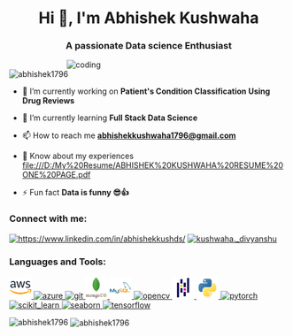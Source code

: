 <h1 align="center">Hi 👋, I'm Abhishek Kushwaha</h1>
<h3 align="center">A passionate Data science Enthusiast</h3>

<img align= "right" alt= "coding" width= "400" src= "https://www.bing.com/th/id/OGC.3c517d61f892a83d4b1ac13ce57d4f9e?pid=1.7&rurl=https%3a%2f%2fi.pinimg.com%2foriginals%2f74%2f1f%2fca%2f741fca65b79390d1e379edf2e69c9eea.gif&ehk=enBVFI6IlGmm%2bMtkW9Mg68VwiuqI1azfSBY%2f5b3sGhc%3d">

<p align="left"> <img src="https://komarev.com/ghpvc/?username=abhishek1796&label=Profile%20views&color=0e75b6&style=flat" alt="abhishek1796" /> </p>

- 🔭 I’m currently working on **Patient's Condition Classification Using Drug Reviews**

- 🌱 I’m currently learning **Full Stack Data Science**

- 📫 How to reach me **abhishekkushwaha1796@gmail.com**

- 📄 Know about my experiences [file:///D:/My%20Resume/ABHISHEK%20KUSHWAHA%20RESUME%20ONE%20PAGE.pdf](file:///D:/My%20Resume/ABHISHEK%20KUSHWAHA%20RESUME%20ONE%20PAGE.pdf)

- ⚡ Fun fact **Data is funny 😎👍**

<h3 align="left">Connect with me:</h3>
<p align="left">
<a href="https://linkedin.com/in/https://www.linkedin.com/in/abhishekkushds/" target="blank"><img align="center" src="https://raw.githubusercontent.com/rahuldkjain/github-profile-readme-generator/master/src/images/icons/Social/linked-in-alt.svg" alt="https://www.linkedin.com/in/abhishekkushds/" height="30" width="40" /></a>
<a href="https://instagram.com/kushwaha._divyanshu" target="blank"><img align="center" src="https://raw.githubusercontent.com/rahuldkjain/github-profile-readme-generator/master/src/images/icons/Social/instagram.svg" alt="kushwaha._divyanshu" height="30" width="40" /></a>
</p>

<h3 align="left">Languages and Tools:</h3>
<p align="left"> <a href="https://aws.amazon.com" target="_blank" rel="noreferrer"> <img src="https://raw.githubusercontent.com/devicons/devicon/master/icons/amazonwebservices/amazonwebservices-original-wordmark.svg" alt="aws" width="40" height="40"/> </a> <a href="https://azure.microsoft.com/en-in/" target="_blank" rel="noreferrer"> <img src="https://www.vectorlogo.zone/logos/microsoft_azure/microsoft_azure-icon.svg" alt="azure" width="40" height="40"/> </a> <a href="https://git-scm.com/" target="_blank" rel="noreferrer"> <img src="https://www.vectorlogo.zone/logos/git-scm/git-scm-icon.svg" alt="git" width="40" height="40"/> </a> <a href="https://www.mongodb.com/" target="_blank" rel="noreferrer"> <img src="https://raw.githubusercontent.com/devicons/devicon/master/icons/mongodb/mongodb-original-wordmark.svg" alt="mongodb" width="40" height="40"/> </a> <a href="https://www.mysql.com/" target="_blank" rel="noreferrer"> <img src="https://raw.githubusercontent.com/devicons/devicon/master/icons/mysql/mysql-original-wordmark.svg" alt="mysql" width="40" height="40"/> </a> <a href="https://opencv.org/" target="_blank" rel="noreferrer"> <img src="https://www.vectorlogo.zone/logos/opencv/opencv-icon.svg" alt="opencv" width="40" height="40"/> </a> <a href="https://pandas.pydata.org/" target="_blank" rel="noreferrer"> <img src="https://raw.githubusercontent.com/devicons/devicon/2ae2a900d2f041da66e950e4d48052658d850630/icons/pandas/pandas-original.svg" alt="pandas" width="40" height="40"/> </a> <a href="https://www.python.org" target="_blank" rel="noreferrer"> <img src="https://raw.githubusercontent.com/devicons/devicon/master/icons/python/python-original.svg" alt="python" width="40" height="40"/> </a> <a href="https://pytorch.org/" target="_blank" rel="noreferrer"> <img src="https://www.vectorlogo.zone/logos/pytorch/pytorch-icon.svg" alt="pytorch" width="40" height="40"/> </a> <a href="https://scikit-learn.org/" target="_blank" rel="noreferrer"> <img src="https://upload.wikimedia.org/wikipedia/commons/0/05/Scikit_learn_logo_small.svg" alt="scikit_learn" width="40" height="40"/> </a> <a href="https://seaborn.pydata.org/" target="_blank" rel="noreferrer"> <img src="https://seaborn.pydata.org/_images/logo-mark-lightbg.svg" alt="seaborn" width="40" height="40"/> </a> <a href="https://www.tensorflow.org" target="_blank" rel="noreferrer"> <img src="https://www.vectorlogo.zone/logos/tensorflow/tensorflow-icon.svg" alt="tensorflow" width="40" height="40"/> </a> </p>

<p><img align="left" src="https://github-readme-stats.vercel.app/api/top-langs?username=abhishek1796&show_icons=true&locale=en&layout=compact" alt="abhishek1796" /></p>

<p>&nbsp;<img align="center" src="https://github-readme-stats.vercel.app/api?username=abhishek1796&show_icons=true&locale=en" alt="abhishek1796" /></p>
